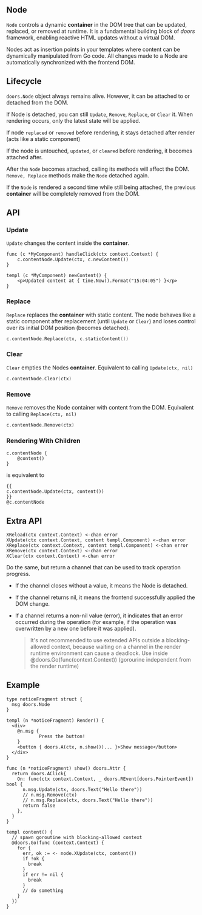 ## Node

`Node` controls a dynamic **container** in the DOM tree that can be updated, replaced, or removed at runtime. It is a fundamental building block of *doors* framework, enabling reactive HTML updates without a virtual DOM.

Nodes act as insertion points in your templates where content can be dynamically manipulated from Go code. All changes made to a Node are automatically synchronized with the frontend DOM.

## Lifecycle

 `doors.Node` object always remains alive. However, it can be attached to or detached from the DOM.

If Node is detached, you can still `Update`, `Remove`, `Replace`, or `Clear`  it. When rendering occurs, only the latest state will be applied.

If node `replaced` or `removed` before rendering, it stays detached after render (acts like a static component) 

If the node is untouched, `updated`, or `cleared` before rendering, it becomes attached after.

After the `Node` becomes attached, calling its methods will affect the DOM. `Remove, Replace` methods make the `Node` detached again.

If the `Node` is rendered a second time while still being attached, the previous **container** will be completely removed from the DOM. 

## API

### Update

`Update` changes the content inside the **container**.

```templ
func (c *MyComponent) handleClick(ctx context.Context) {
    c.contentNode.Update(ctx, c.newContent())
}

templ (c *MyComponent) newContent() {
    <p>Updated content at { time.Now().Format("15:04:05") }</p>
}
```

### Replace

`Replace` replaces the  **container**  with static content. The node behaves like a static component after replacement (until `Update` or `Clear`) and loses control over its initial DOM position (becomes detached).

```go
c.contentNode.Replace(ctx, c.staticContent())
```

### Clear

`Clear` empties the Nodes  **container**. Equivalent to calling `Update(ctx, nil)`

```go
c.contentNode.Clear(ctx)
```

### Remove

`Remove` removes the Node container with content from the DOM.  Equivalent to calling `Replace(ctx, nil)`

```go
c.contentNode.Remove(ctx)
```

### Rendering With Children

```templ
c.contentNode {
	@content()
}
```

is equivalent to

```templ
{{ 
c.contentNode.Update(ctx, content())
}}
@c.contentNode
```

## Extra API

```
XReload(ctx context.Context) <-chan error
XUpdate(ctx context.Context, content templ.Component) <-chan error
XReplace(ctx context.Context, content templ.Component) <-chan error
XRemove(ctx context.Context) <-chan error
XClear(ctx context.Context) <-chan error
```

Do the same, but return a channel that can be used to track operation progress.

* If the channel closes without a value, it means the Node is detached.

* If the channel returns nil, it means the frontend successfully applied the DOM change. 

* If a channel returns a non-nil value (error), it indicates that an error occurred during the operation (for example, if the operation was overwritten by a new one before it was applied).

  > It's not recommended to use extended APIs outside a blocking-allowed context, because waiting on a channel in the render runtime environment can cause a deadlock. 
  > Use inside @doors.Go(func(context.Context)) (gorourine independent from the render runtime)

## Example

```templ
type noticeFragment struct {
  msg doors.Node
}

templ (n *noticeFragment) Render() {
  <div>
    @n.msg {
    		Press the button!
    }
    <button { doors.A(ctx, n.show())... }>Show message</button>
  </div>
}

func (n *noticeFragment) show() doors.Attr {
  return doors.AClick{
    On: func(ctx context.Context, _ doors.REvent[doors.PointerEvent]) bool {
      n.msg.Update(ctx, doors.Text("Hello there"))
      // n.msg.Remove(ctx)
      // n.msg.Replace(ctx, doors.Text("Hello there"))
      return false
    },
  }
}

```

```templ
templ content() {
  // spawn goroutine with blocking-allowed context
  @doors.Go(func (context.Context) {
    for {
      err, ok := <- node.XUpdate(ctx, content())
      if !ok {
        break
      }
      if err != nil {	
        break
      }
      // do something
    }
  })
}
```



